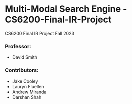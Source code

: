 # Multi-Modal Search Engine - CS6200-Final-IR-Project 
CS6200 Final IR Project Fall 2023

### Professor:
* David Smith

### Contributors: 
* Jake Cooley
* Lauryn Fluellen
* Andrew Miranda
* Darshan Shah

